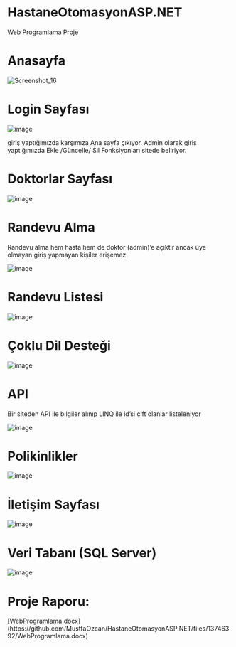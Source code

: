 # HastaneOtomasyonASP.NET
Web Programlama Proje 
<h1>Anasayfa</h1>


![Screenshot_16](https://github.com/MustfaOzcan/HastaneOtomasyonASP.NET/assets/103693735/6637224b-df08-4b6b-bd3d-e05eaaf9ce21)

<h1>Login Sayfası</h1>

![image](https://github.com/MustfaOzcan/HastaneOtomasyonASP.NET/assets/103693735/55185b0b-9957-40b9-84e3-ee0d370be356)

giriş yaptığımızda karşımıza Ana sayfa çıkıyor.
Admin olarak giriş yaptığımızda  Ekle /Güncelle/ Sil Fonksiyonları sitede beliriyor.
<h1>Doktorlar Sayfası</h1>

![image](https://github.com/MustfaOzcan/HastaneOtomasyonASP.NET/assets/103693735/0077cb27-afd9-4674-9f17-9926b4e3c498)



<h1>Randevu Alma</h1>
Randevu alma hem hasta hem de doktor (admin)’e açıktır ancak üye olmayan giriş yapmayan kişiler erişemez

![image](https://github.com/MustfaOzcan/HastaneOtomasyonASP.NET/assets/103693735/32bbad70-7005-41d5-abb9-b63e7899afb0)


<h1>Randevu Listesi </h1>

![image](https://github.com/MustfaOzcan/HastaneOtomasyonASP.NET/assets/103693735/7594adc3-696c-4f0e-90da-2e2c776253e1)
 	
<h1>Çoklu Dil Desteği </h1>

![image](https://github.com/MustfaOzcan/HastaneOtomasyonASP.NET/assets/103693735/5519182a-1d5d-4250-b23d-317758f71ae9)


 <h1>API</h1>
Bir siteden API ile bilgiler alınıp LINQ ile id’si çift olanlar 
listeleniyor 

 ![image](https://github.com/MustfaOzcan/HastaneOtomasyonASP.NET/assets/103693735/1a176de8-13af-4c20-b111-f0b3bcf453f8)


 <h1>Polikinlikler 
 </h1>

![image](https://github.com/MustfaOzcan/HastaneOtomasyonASP.NET/assets/103693735/91ba9944-bd2e-49f9-b7c4-61c3ef762339)


 <h1>İletişim Sayfası
</h1>

 ![image](https://github.com/MustfaOzcan/HastaneOtomasyonASP.NET/assets/103693735/c4f84e81-1552-4d84-83f6-2319e7c0a1e6)



 


 <h1>Veri Tabanı (SQL Server) </h1>


 ![image](https://github.com/MustfaOzcan/HastaneOtomasyonASP.NET/assets/103693735/512d493b-64e6-466a-b2c7-27326854c969)



 <h1> Proje Raporu: </h1>
[WebProgramlama.docx](https://github.com/MustfaOzcan/HastaneOtomasyonASP.NET/files/13746392/WebProgramlama.docx)
